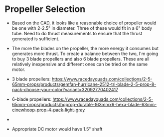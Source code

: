 # Propeller Selection

- Based on the CAD, it looks like a reasonable choice of propeller would be one with 2-2.5" in diameter. Three of these would fit in a 6" body tube. Need to do thrust measurements to ensure that the thrust generated is sufficient.
- The more the blades on the propeller, the more energy it consumes but generates more thrust. To create a balance between the two, I'm going to buy 3 blade propellers and also 6 blade propellers. These are all relatively inexpensive and different ones can be tried on the same motor.
- 3 blade propellers: https://www.racedayquads.com/collections/2-5-65mm-props/products/gemfan-hurricane-2512-tri-blade-2-5-prop-8-pack-choose-your-color?variant=32092770402417
- 6-blade propellers: https://www.racedayquads.com/collections/2-5-65mm-props/products/hqprop-durable-t63mmx6-hexa-blade-63mm-cinewhoop-prop-4-pack-light-gray
- 
  

- Appropriate DC motor would have 1.5" shaft
